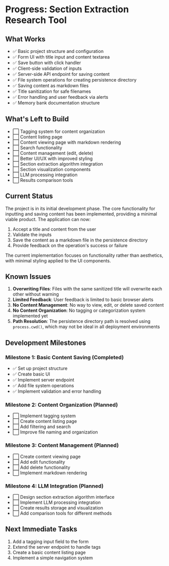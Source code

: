 # Progress: Section Extraction Research Tool

## What Works
- ✅ Basic project structure and configuration
- ✅ Form UI with title input and content textarea
- ✅ Save button with click handler
- ✅ Client-side validation of inputs
- ✅ Server-side API endpoint for saving content
- ✅ File system operations for creating persistence directory
- ✅ Saving content as markdown files
- ✅ Title sanitization for safe filenames
- ✅ Error handling and user feedback via alerts
- ✅ Memory bank documentation structure

## What's Left to Build
- ⬜ Tagging system for content organization
- ⬜ Content listing page
- ⬜ Content viewing page with markdown rendering
- ⬜ Search functionality
- ⬜ Content management (edit, delete)
- ⬜ Better UI/UX with improved styling
- ⬜ Section extraction algorithm integration
- ⬜ Section visualization components
- ⬜ LLM processing integration
- ⬜ Results comparison tools

## Current Status
The project is in its initial development phase. The core functionality for inputting and saving content has been implemented, providing a minimal viable product. The application can now:

1. Accept a title and content from the user
2. Validate the inputs
3. Save the content as a markdown file in the persistence directory
4. Provide feedback on the operation's success or failure

The current implementation focuses on functionality rather than aesthetics, with minimal styling applied to the UI components.

## Known Issues
1. **Overwriting Files**: Files with the same sanitized title will overwrite each other without warning
2. **Limited Feedback**: User feedback is limited to basic browser alerts
3. **No Content Management**: No way to view, edit, or delete saved content
4. **No Content Organization**: No tagging or categorization system implemented yet
5. **Path Resolution**: The persistence directory path is resolved using `process.cwd()`, which may not be ideal in all deployment environments

## Development Milestones

### Milestone 1: Basic Content Saving (Completed)
- ✅ Set up project structure
- ✅ Create basic UI
- ✅ Implement server endpoint
- ✅ Add file system operations
- ✅ Implement validation and error handling

### Milestone 2: Content Organization (Planned)
- ⬜ Implement tagging system
- ⬜ Create content listing page
- ⬜ Add filtering and search
- ⬜ Improve file naming and organization

### Milestone 3: Content Management (Planned)
- ⬜ Create content viewing page
- ⬜ Add edit functionality
- ⬜ Add delete functionality
- ⬜ Implement markdown rendering

### Milestone 4: LLM Integration (Planned)
- ⬜ Design section extraction algorithm interface
- ⬜ Implement LLM processing integration
- ⬜ Create results storage and visualization
- ⬜ Add comparison tools for different methods

## Next Immediate Tasks
1. Add a tagging input field to the form
2. Extend the server endpoint to handle tags
3. Create a basic content listing page
4. Implement a simple navigation system
